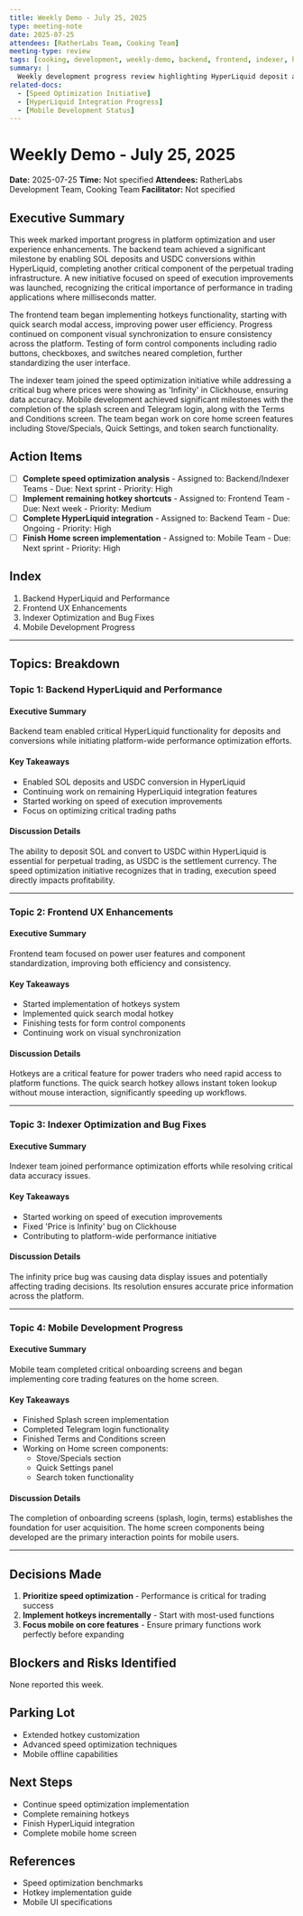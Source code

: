```yaml
---
title: Weekly Demo - July 25, 2025
type: meeting-note
date: 2025-07-25
attendees: [RatherLabs Team, Cooking Team]
meeting-type: review
tags: [cooking, development, weekly-demo, backend, frontend, indexer, hyperliquid, speed-optimization, hotkeys, mobile]
summary: |
  Weekly development progress review highlighting HyperLiquid deposit and conversion capabilities, initiation of platform-wide speed optimization efforts, implementation of keyboard hotkeys, and significant mobile development progress. Key achievements include SOL to USDC conversion in HyperLiquid, speed of execution improvements, and completion of critical mobile screens.
related-docs:
  - [Speed Optimization Initiative]
  - [HyperLiquid Integration Progress]
  - [Mobile Development Status]
---
```


# Weekly Demo - July 25, 2025

**Date:** 2025-07-25
**Time:** Not specified
**Attendees:** RatherLabs Development Team, Cooking Team
**Facilitator:** Not specified

## Executive Summary

This week marked important progress in platform optimization and user experience enhancements. The backend team achieved a significant milestone by enabling SOL deposits and USDC conversions within HyperLiquid, completing another critical component of the perpetual trading infrastructure. A new initiative focused on speed of execution improvements was launched, recognizing the critical importance of performance in trading applications where milliseconds matter.

The frontend team began implementing hotkeys functionality, starting with quick search modal access, improving power user efficiency. Progress continued on component visual synchronization to ensure consistency across the platform. Testing of form control components including radio buttons, checkboxes, and switches neared completion, further standardizing the user interface.

The indexer team joined the speed optimization initiative while addressing a critical bug where prices were showing as 'Infinity' in Clickhouse, ensuring data accuracy. Mobile development achieved significant milestones with the completion of the splash screen and Telegram login, along with the Terms and Conditions screen. The team began work on core home screen features including Stove/Specials, Quick Settings, and token search functionality.

## Action Items

- [ ] **Complete speed optimization analysis** - Assigned to: Backend/Indexer Teams - Due: Next sprint - Priority: High
- [ ] **Implement remaining hotkey shortcuts** - Assigned to: Frontend Team - Due: Next week - Priority: Medium
- [ ] **Complete HyperLiquid integration** - Assigned to: Backend Team - Due: Ongoing - Priority: High
- [ ] **Finish Home screen implementation** - Assigned to: Mobile Team - Due: Next sprint - Priority: High

## Index

1. Backend HyperLiquid and Performance
2. Frontend UX Enhancements
3. Indexer Optimization and Bug Fixes
4. Mobile Development Progress

---

## Topics: Breakdown

### Topic 1: Backend HyperLiquid and Performance

#### Executive Summary
Backend team enabled critical HyperLiquid functionality for deposits and conversions while initiating platform-wide performance optimization efforts.

#### Key Takeaways
- Enabled SOL deposits and USDC conversion in HyperLiquid
- Continuing work on remaining HyperLiquid integration features
- Started working on speed of execution improvements
- Focus on optimizing critical trading paths

#### Discussion Details
The ability to deposit SOL and convert to USDC within HyperLiquid is essential for perpetual trading, as USDC is the settlement currency. The speed optimization initiative recognizes that in trading, execution speed directly impacts profitability.

---

### Topic 2: Frontend UX Enhancements

#### Executive Summary
Frontend team focused on power user features and component standardization, improving both efficiency and consistency.

#### Key Takeaways
- Started implementation of hotkeys system
- Implemented quick search modal hotkey
- Finishing tests for form control components
- Continuing work on visual synchronization

#### Discussion Details
Hotkeys are a critical feature for power traders who need rapid access to platform functions. The quick search hotkey allows instant token lookup without mouse interaction, significantly speeding up workflows.

---

### Topic 3: Indexer Optimization and Bug Fixes

#### Executive Summary
Indexer team joined performance optimization efforts while resolving critical data accuracy issues.

#### Key Takeaways
- Started working on speed of execution improvements
- Fixed 'Price is Infinity' bug on Clickhouse
- Contributing to platform-wide performance initiative

#### Discussion Details
The infinity price bug was causing data display issues and potentially affecting trading decisions. Its resolution ensures accurate price information across the platform.

---

### Topic 4: Mobile Development Progress

#### Executive Summary
Mobile team completed critical onboarding screens and began implementing core trading features on the home screen.

#### Key Takeaways
- Finished Splash screen implementation
- Completed Telegram login functionality
- Finished Terms and Conditions screen
- Working on Home screen components:
  - Stove/Specials section
  - Quick Settings panel
  - Search token functionality

#### Discussion Details
The completion of onboarding screens (splash, login, terms) establishes the foundation for user acquisition. The home screen components being developed are the primary interaction points for mobile users.

---

## Decisions Made

1. **Prioritize speed optimization** - Performance is critical for trading success
2. **Implement hotkeys incrementally** - Start with most-used functions
3. **Focus mobile on core features** - Ensure primary functions work perfectly before expanding

## Blockers and Risks Identified

None reported this week.

## Parking Lot

- Extended hotkey customization
- Advanced speed optimization techniques
- Mobile offline capabilities

## Next Steps

- Continue speed optimization implementation
- Complete remaining hotkeys
- Finish HyperLiquid integration
- Complete mobile home screen

## References

- Speed optimization benchmarks
- Hotkey implementation guide
- Mobile UI specifications